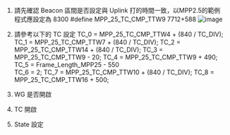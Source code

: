 1.  請先確認 Beacon 區間是否設定與 Uplink 打的時間一致，以MPP2.5的範例程式應設定為 8300
    #define MPP_25_TC_CMP_TTW9 7712+588
    ![image](http://192.168.55.95:8089/api/faq/images/mpp25_1.png)

2.  請參考以下的 TC 設定
    TC_0 = MPP_25_TC_CMP_TTW4 + (840 / TC_DIV);
    TC_1 = MPP_25_TC_CMP_TTW7 + (840 / TC_DIV);
    TC_2 = MPP_25_TC_CMP_TTW14 + (840 / TC_DIV);
    TC_3 = MPP_25_TC_CMP_TTW9 - 20; 
    TC_4 = MPP_25_TC_CMP_TTW9 + 490; 
    TC_5 = Frame_Length_MPP25 - 550    
    TC_6 = 2;
    TC_7 = MPP_25_TC_CMP_TTW10 + (840 / TC_DIV);
    TC_8 = MPP_25_TC_CMP_TTW16 + 500;

3.  WG 是否開啟
4.  TC 開啟
5.  State 設定
